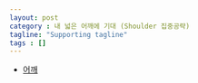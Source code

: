 ```yaml
---
layout: post
category : 내 넓은 어깨에 기대 (Shoulder 집중공략)
tagline: "Supporting tagline"
tags : []
---
```


* [어깨](https://www.youtube.com/watch?v=HyxLSExqCCk)

